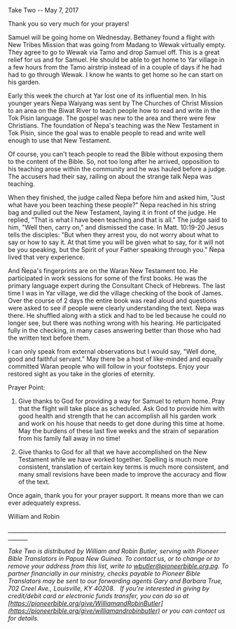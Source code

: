 Take Two -- May 7, 2017

Thank you so very much for your prayers!

Samuel will be going home on Wednesday. Bethaney found a flight with New
Tribes Mission that was going from Madang to Wewak virtually empty. They
agree to go to Wewak via Tamo and drop Samuel off. This is a great
relief for us and for Samuel. He should be able to get home to Yar
village in a few hours from the Tamo airstrip instead of in a couple of
days if he had had to go through Wewak. I know he wants to get home so
he can start on his garden.

Early this week the church at Yar lost one of its influential men. In
his younger years Ñepa Waiyang was sent by The Churches of Christ
Mission to an area on the Biwat River to teach people how to read and
write in the Tok Pisin language. The gospel was new to the area and
there were few Christians. The foundation of Ñepa's teaching was the New
Testament in Tok Pisin, since the goal was to enable people to read and
write well enough to use that New Testament.

Of course, you can't teach people to read the Bible without exposing
them to the content of the Bible. So, not too long after he arrived,
opposition to his teaching arose within the community and he was hauled
before a judge. The accusers had their say, railing on about the strange
talk Ñepa was teaching.

When they finished, the judge called Ñepa before him and asked him,
"Just what have you been teaching these people?" Ñepa reached in his
string bag and pulled out the New Testament, laying it in front of the
judge. He replied, "That is what I have been teaching and that is all."
The judge said to him, "Well then, carry on," and dismissed the case. In
Matt. 10:19-20 Jesus tells the disciples: "But when they arrest you, do
not worry about what to say or how to say it. At that time you will be
given what to say, for it will not be you speaking, but the Spirit of
your Father speaking through you." Ñepa lived that very experience.

And Ñepa's fingerprints are on the Waran New Testament too. He
participated in work sessions for some of the first books. He was the
primary language expert during the Consultant Check of Hebrews. The last
time I was in Yar village, we did the village checking of the book of
James. Over the course of 2 days the entire book was read aloud and
questions were asked to see if people were clearly understanding the
text. Ñepa was there. He shuffled along with a stick and had to be led
because he could no longer see, but there was nothing wrong with his
hearing. He participated fully in the checking, in many cases answering
better than those who had the written text before them.

I can only speak from external observations but I would say, "Well done,
good and faithful servant." May there be a host of like-minded and
equally committed Waran people who will follow in your footsteps. Enjoy
your restored sight as you take in the glories of eternity.

Prayer Point:

1.  Give thanks to God for providing a way for Samuel to return home.
    Pray that the flight will take place as scheduled. Ask God to
    provide him with good health and strength that he can accomplish all
    his garden work and work on his house that needs to get done during
    this time at home. May the burdens of these last five weeks and the
    strain of separation from his family fall away in no time!

2.  Give thanks to God for all that we have accomplished on the New
    Testament while we have worked together. Spelling is much more
    consistent, translation of certain key terms is much more
    consistent, and many small revisions have been made to improve the
    accuracy and flow of the text.

Once again, thank you for your prayer support. It means more than we can
ever adequately express.

William and Robin

\_\_\_\_\_\_\_\_\_\_\_\_\_\_\_\_\_\_\_\_\_\_\_\_\_\_\_\_\_\_\_\_\_\_\_\_\_\_\_\_\_\_\_\_\_\_\_\_\_\_\_\_\_\_\_\_\_\_\_\_\_\_\_\_\_\_\_\_\_\_\_\_\_\_\_\_\_\_\_\_\_\_\_\_\_

*Take Two is distributed by William and Robin Butler, serving with
Pioneer Bible Translators in Papua New Guinea. To contact us, or to
change or to remove your address from this list, write to
<wbutler@pioneerbible.org.pg>. To partner financially in our ministry,
checks payable to Pioneer Bible Translators may be sent to our
forwarding agents Gary and Barbara True, 702 Creel Ave., Louisville, KY
40208.   If you're interested in giving by credit/debit card or
electronic funds transfer, you can do so at
[https://pioneerbible.org/give/WilliamandRobinButler](https://pioneerbible.org/give/williamandrobinbutler)
or you can contact us for details.*
